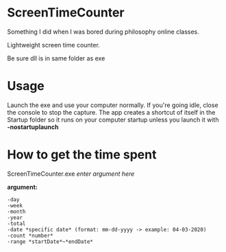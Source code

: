 # ScreenTimeCounter
Something I did when I was bored during philosophy online classes. 

Lightweight screen time counter. 

 Be sure dll is in same folder as exe
 
# Usage 
Launch the exe and use your computer normally. If you're going idle, close the console to stop the capture. The app creates a shortcut of itself in the Startup folder so it runs on your computer startup unless you launch it with **-nostartuplaunch**

# How to get the time spent
ScreenTimeCounter.exe *enter argument here*

**argument:**
```
-day
-week
-month
-year
-total
-date *specific date* (format: mm-dd-yyyy -> example: 04-03-2020)
-count *number*  
-range *startDate*~*endDate*
```
   
 
    
    
